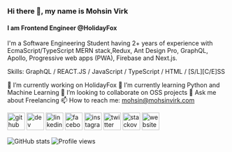 ### Hi there 👋, my name is Mohsin Virk
#### I am Frontend Engineer @HolidayFox
I'm a Software Engineering Student having 2+ years of experience with EcmaScript/TypeScript MERN stack,Redux, Ant Design Pro, GraphQL, Apollo, Progressive web apps (PWA), Firebase and Next.js.

Skills: GraphQL / REACT.JS / JavaScript / TypeScript / HTML / [S/L][C/E]SS

🔭 I’m currently working on HolidayFox 🌱 I’m currently learning Python and Machine Learning 👯 I’m looking to collaborate on OSS projects 💬 Ask me about Freelancing 📫 How to reach me: mohsin@mohsinvirk.com 

[<img src='https://cdn.jsdelivr.net/npm/simple-icons@3.0.1/icons/github.svg' alt='github' height='40'>](https://github.com/mohsinvirk)  [<img src='https://cdn.jsdelivr.net/npm/simple-icons@3.0.1/icons/dev-dot-to.svg' alt='dev' height='40'>](https://dev.to/mohsinvirk)  [<img src='https://cdn.jsdelivr.net/npm/simple-icons@3.0.1/icons/linkedin.svg' alt='linkedin' height='40'>](https://www.linkedin.com/in/mohsin-virk/)  [<img src='https://cdn.jsdelivr.net/npm/simple-icons@3.0.1/icons/facebook.svg' alt='facebook' height='40'>](https://www.facebook.com/mohsinlatifvirk)  [<img src='https://cdn.jsdelivr.net/npm/simple-icons@3.0.1/icons/instagram.svg' alt='instagram' height='40'>](https://www.instagram.com/realmohsinvirk/)  [<img src='https://cdn.jsdelivr.net/npm/simple-icons@3.0.1/icons/twitter.svg' alt='twitter' height='40'>](https://twitter.com/realmohsinvirk)  [<img src='https://cdn.jsdelivr.net/npm/simple-icons@3.0.1/icons/stackoverflow.svg' alt='stackoverflow' height='40'>](https://stackoverflow.com/users/6318732)  [<img src='https://cdn.jsdelivr.net/npm/simple-icons@3.0.1/icons/icloud.svg' alt='website' height='40'>](mohsinvirk.com)  

![GitHub stats](https://github-readme-stats.vercel.app/api?username=mohsinvirk&show_icons=true)  ![Profile views](https://gpvc.arturio.dev/mohsinvirk)  
